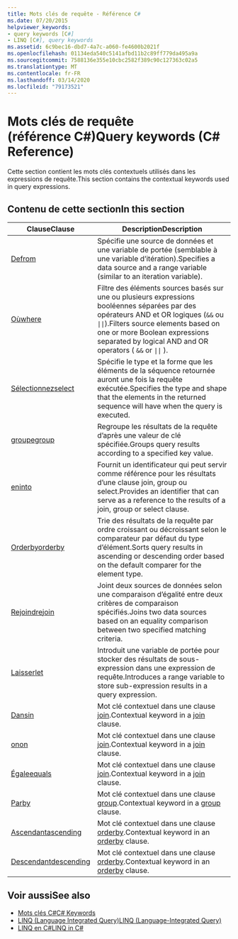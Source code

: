 ```yaml
---
title: Mots clés de requête - Référence C#
ms.date: 07/20/2015
helpviewer_keywords:
- query keywords [C#]
- LINQ [C#], query keywords
ms.assetid: 6c9bec16-dbd7-4a7c-a060-fe4600b2021f
ms.openlocfilehash: 01134eda540c5141afbd11b2c89ff779da495a9a
ms.sourcegitcommit: 7588136e355e10cbc2582f389c90c127363c02a5
ms.translationtype: MT
ms.contentlocale: fr-FR
ms.lasthandoff: 03/14/2020
ms.locfileid: "79173521"
---
```

# <a name="query-keywords-c-reference"></a><span data-ttu-id="8be0f-102">Mots clés de requête (référence C#)</span><span class="sxs-lookup"><span data-stu-id="8be0f-102">Query keywords (C# Reference)</span></span>

<span data-ttu-id="8be0f-103">Cette section contient les mots clés contextuels utilisés dans les expressions de requête.</span><span class="sxs-lookup"><span data-stu-id="8be0f-103">This section contains the contextual keywords used in query expressions.</span></span>

## <a name="in-this-section"></a><span data-ttu-id="8be0f-104">Contenu de cette section</span><span class="sxs-lookup"><span data-stu-id="8be0f-104">In this section</span></span>

|<span data-ttu-id="8be0f-105">Clause</span><span class="sxs-lookup"><span data-stu-id="8be0f-105">Clause</span></span>|<span data-ttu-id="8be0f-106">Description</span><span class="sxs-lookup"><span data-stu-id="8be0f-106">Description</span></span>|
|------------|-----------------|
|[<span data-ttu-id="8be0f-107">De</span><span class="sxs-lookup"><span data-stu-id="8be0f-107">from</span></span>](from-clause.md)|<span data-ttu-id="8be0f-108">Spécifie une source de données et une variable de portée (semblable à une variable d’itération).</span><span class="sxs-lookup"><span data-stu-id="8be0f-108">Specifies a data source and a range variable (similar to an iteration variable).</span></span>|
|[<span data-ttu-id="8be0f-109">Où</span><span class="sxs-lookup"><span data-stu-id="8be0f-109">where</span></span>](where-clause.md)|<span data-ttu-id="8be0f-110">Filtre des éléments sources basés sur une ou plusieurs expressions booléennes séparées par des opérateurs AND et OR logiques (`&&` ou <code>&#124;&#124;</code>).</span><span class="sxs-lookup"><span data-stu-id="8be0f-110">Filters source elements based on one or more Boolean expressions separated by logical AND and OR operators ( `&&` or <code>&#124;&#124;</code> ).</span></span>|
|[<span data-ttu-id="8be0f-111">Sélectionnez</span><span class="sxs-lookup"><span data-stu-id="8be0f-111">select</span></span>](select-clause.md)|<span data-ttu-id="8be0f-112">Spécifie le type et la forme que les éléments de la séquence retournée auront une fois la requête exécutée.</span><span class="sxs-lookup"><span data-stu-id="8be0f-112">Specifies the type and shape that the elements in the returned sequence will have when the query is executed.</span></span>|
|[<span data-ttu-id="8be0f-113">groupe</span><span class="sxs-lookup"><span data-stu-id="8be0f-113">group</span></span>](group-clause.md)|<span data-ttu-id="8be0f-114">Regroupe les résultats de la requête d’après une valeur de clé spécifiée.</span><span class="sxs-lookup"><span data-stu-id="8be0f-114">Groups query results according to a specified key value.</span></span>|
|[<span data-ttu-id="8be0f-115">en</span><span class="sxs-lookup"><span data-stu-id="8be0f-115">into</span></span>](into.md)|<span data-ttu-id="8be0f-116">Fournit un identificateur qui peut servir comme référence pour les résultats d’une clause join, group ou select.</span><span class="sxs-lookup"><span data-stu-id="8be0f-116">Provides an identifier that can serve as a reference to the results of a join, group or select clause.</span></span>|
|[<span data-ttu-id="8be0f-117">Orderby</span><span class="sxs-lookup"><span data-stu-id="8be0f-117">orderby</span></span>](orderby-clause.md)|<span data-ttu-id="8be0f-118">Trie des résultats de la requête par ordre croissant ou décroissant selon le comparateur par défaut du type d’élément.</span><span class="sxs-lookup"><span data-stu-id="8be0f-118">Sorts query results in ascending or descending order based on the default comparer for the element type.</span></span>|
|[<span data-ttu-id="8be0f-119">Rejoindre</span><span class="sxs-lookup"><span data-stu-id="8be0f-119">join</span></span>](join-clause.md)|<span data-ttu-id="8be0f-120">Joint deux sources de données selon une comparaison d’égalité entre deux critères de comparaison spécifiés.</span><span class="sxs-lookup"><span data-stu-id="8be0f-120">Joins two data sources based on an equality comparison between two specified matching criteria.</span></span>|
|[<span data-ttu-id="8be0f-121">Laisser</span><span class="sxs-lookup"><span data-stu-id="8be0f-121">let</span></span>](let-clause.md)|<span data-ttu-id="8be0f-122">Introduit une variable de portée pour stocker des résultats de sous-expression dans une expression de requête.</span><span class="sxs-lookup"><span data-stu-id="8be0f-122">Introduces a range variable to store sub-expression results in a query expression.</span></span>|
|[<span data-ttu-id="8be0f-123">Dans</span><span class="sxs-lookup"><span data-stu-id="8be0f-123">in</span></span>](in.md)|<span data-ttu-id="8be0f-124">Mot clé contextuel dans une clause [join](join-clause.md).</span><span class="sxs-lookup"><span data-stu-id="8be0f-124">Contextual keyword in a [join](join-clause.md) clause.</span></span>|
|[<span data-ttu-id="8be0f-125">on</span><span class="sxs-lookup"><span data-stu-id="8be0f-125">on</span></span>](on.md)|<span data-ttu-id="8be0f-126">Mot clé contextuel dans une clause [join](join-clause.md).</span><span class="sxs-lookup"><span data-stu-id="8be0f-126">Contextual keyword in a [join](join-clause.md) clause.</span></span>|
|[<span data-ttu-id="8be0f-127">Égale</span><span class="sxs-lookup"><span data-stu-id="8be0f-127">equals</span></span>](equals.md)|<span data-ttu-id="8be0f-128">Mot clé contextuel dans une clause [join](join-clause.md).</span><span class="sxs-lookup"><span data-stu-id="8be0f-128">Contextual keyword in a [join](join-clause.md) clause.</span></span>|
|[<span data-ttu-id="8be0f-129">Par</span><span class="sxs-lookup"><span data-stu-id="8be0f-129">by</span></span>](by.md)|<span data-ttu-id="8be0f-130">Mot clé contextuel dans une clause [group](group-clause.md).</span><span class="sxs-lookup"><span data-stu-id="8be0f-130">Contextual keyword in a [group](group-clause.md) clause.</span></span>|
|[<span data-ttu-id="8be0f-131">Ascendant</span><span class="sxs-lookup"><span data-stu-id="8be0f-131">ascending</span></span>](ascending.md)|<span data-ttu-id="8be0f-132">Mot clé contextuel dans une clause [orderby](orderby-clause.md).</span><span class="sxs-lookup"><span data-stu-id="8be0f-132">Contextual keyword in an [orderby](orderby-clause.md) clause.</span></span>|
|[<span data-ttu-id="8be0f-133">Descendant</span><span class="sxs-lookup"><span data-stu-id="8be0f-133">descending</span></span>](descending.md)|<span data-ttu-id="8be0f-134">Mot clé contextuel dans une clause [orderby](orderby-clause.md).</span><span class="sxs-lookup"><span data-stu-id="8be0f-134">Contextual keyword in an [orderby](orderby-clause.md) clause.</span></span>|

## <a name="see-also"></a><span data-ttu-id="8be0f-135">Voir aussi</span><span class="sxs-lookup"><span data-stu-id="8be0f-135">See also</span></span>

- [<span data-ttu-id="8be0f-136">Mots clés C#</span><span class="sxs-lookup"><span data-stu-id="8be0f-136">C# Keywords</span></span>](index.md)
- [<span data-ttu-id="8be0f-137">LINQ (Language Integrated Query)</span><span class="sxs-lookup"><span data-stu-id="8be0f-137">LINQ (Language-Integrated Query)</span></span>](../../programming-guide/concepts/linq/index.md)
- [<span data-ttu-id="8be0f-138">LINQ en C#</span><span class="sxs-lookup"><span data-stu-id="8be0f-138">LINQ in C#</span></span>](../../linq/index.md)
